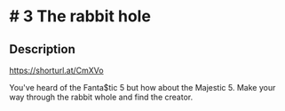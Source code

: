 # # 3 The rabbit hole

## Description

https://shorturl.at/CmXVo  

You've heard of the Fanta$tic 5 but how about the Majestic 5. Make your way through the rabbit whole and find the creator. 

